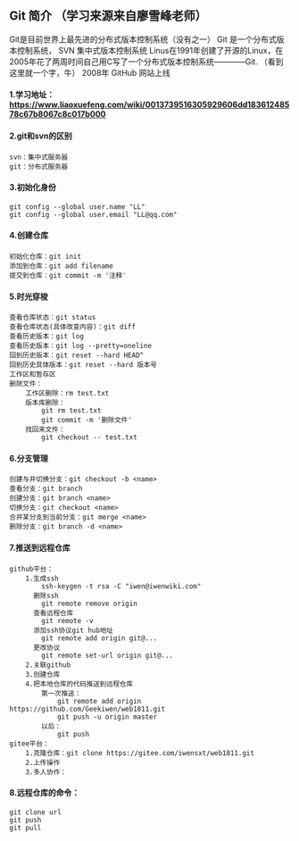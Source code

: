 ## Git 简介 （学习来源来自廖雪峰老师）
Git是目前世界上最先进的分布式版本控制系统（没有之一）
Git 是一个分布式版本控制系统， SVN 集中式版本控制系统
Linus在1991年创建了开源的Linux，在2005年花了两周时间自己用C写了一个分布式版本控制系统————Git. （看到这里就一个字，牛）
2008年 GitHub 网站上线


#### 1.学习地址：https://www.liaoxuefeng.com/wiki/0013739516305929606dd18361248578c67b8067c8c017b000
#### 2.git和svn的区别
    svn：集中式服务器
    git：分布式服务器   
#### 3.初始化身份
    git config --global user.name "LL"
    git config --global user.email "LL@qq.com"
#### 4.创建仓库
    初始化仓库：git init
    添加到仓库：git add filename
    提交到仓库：git commit -m '注释'
#### 5.时光穿梭
    查看仓库状态：git status
    查看仓库状态(具体改变内容)：git diff
    查看历史版本：git log
    查看历史版本：git log --pretty=oneline
    回到历史版本：git reset --hard HEAD^
    回到历史具体版本：git reset --hard 版本号
    工作区和暂存区
    删除文件：
        工作区删除：rm test.txt
        版本库删除：
            git rm test.txt
            git commit -m '删除文件'
        找回来文件：
            git checkout -- test.txt
#### 6.分支管理
    创建与并切换分支：git checkout -b <name>
    查看分支：git branch
    创建分支：git branch <name>
    切换分支：git checkout <name>
    合并某分支到当前分支：git merge <name>
    删除分支：git branch -d <name>
#### 7.推送到远程仓库
    github平台：
        1.生成ssh
            ssh-keygen -t rsa -C "iwen@iwenwiki.com"
          删除ssh
            git remote remove origin
          查看远程仓库
            git remote -v
          添加ssh协议git hub地址
            git remote add origin git@...
          更改协议
            git remote set-url origin git@...
        2.关联github
        3.创建仓库
        4.把本地仓库的代码推送到远程仓库
            第一次推送：
                git remote add origin https://github.com/Geekiwen/web1811.git
                git push -u origin master
            以后：
                git push
    gitee平台：
        1.克隆仓库：git clone https://gitee.com/iwensxt/web1811.git
        2.上传操作
        3.多人协作：
#### 8.远程仓库的命令：
    git clone url
    git push
    git pull
